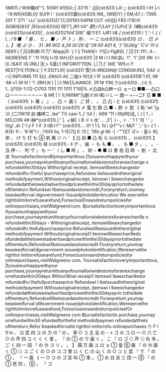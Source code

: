 1iMll11ノW州職dl""L 1il!IIII!! #155/i:;| 33'fII ' :j]|(cid:631) LA';:; (cid:631) I IH |ハ『#:WI)|4SBLVj! SUI1f l ' (cid:631)脚(cid:631) IIM,, IW8|)1') ] 0M;47.:i -7395 201 1 '271 ' IJJ' (cid:631)Z/')7,/20193:04PM CUT vII)旧] FR|_I IT9(:li! 3il36i92613' |61(cid:631)ili] RE1'1_IR1 V4" 肥!;i F/LAY |:(1JFrl['3: 1鯛(cid:631)(cid:631)(cid:631)| , (cid:631)21iil4']I)IE' 幅 !1:E1. IJR1 V& [ (cid:631)I l '] ': l .{ ( I, ; i'9 ■ 『 垂 、 七 。 ■ 』 戸 卜 」 刑 、 一 こ (cid:631)(cid:631) ロ 、 巳 〆 し 】 唖 ぷ ひ 、 31 .99 90Z 4,29 iSi'Z6 I§‘‘28 00 AI[1 6, ']':1)IJI)Ig' 'C'e' !l1 i) 0E81i l,'| |l|3耐奇i:11.T[' Wapp|5: 'j 1 !j THAN|< Y1]|J FIgRSI, | |]|:]1::111:; A.- IIAI_]REENS 1' ':11 YOIj l<1[I IAH,li|1 (cid:631) |3 M i I I INI:訓』1". '1' [)II) 0N 卜l i]l..ISA11 :IS 0NLI |E;> S韮(.1 INFORI11'11I]N. (,| |1,(' illilE 'Wf[<i.Y REST|1'I(:11!)Niミ | !!:3121'LIII| (cid:631) 雪|:lil-IRN3ANIj! CONOlill:IN3, 1)AII ミハ|:(NPI:IIMS 111 Si() :(fAhiO Ai) 二伽ト101;E I:1F (cid:631) (cid:631)R 1 II1; IW :Mi v1 3II III ! '1 .(IRH;N ) | |:):1M/|3,AlANCE. |fF1# 11W,う(cid:631)l …l:il; II, 1…!j7()9-1:)12-CI703 111I1 111 1I111 1"IIII|% 〆凸自b凸幹一ロ ョーロ ■■−−凸口ローーーーーー−ー & li#| | I' II;IWIIMI"|(j劇 il lill I和 i l L 一 面一 =−−二F 日 ■ ■ 〔 (cid:631) 卜 雁 』 』 、 凸 〃 画 》 ご 好 、 。 己 凸 ‐ と (cid:631) (cid:631) (cid:631) (cid:631) (cid:631) (cid:631) 〆 電 引 酔 凸 ■ − 酢 卜 型 《 恥 'wI '|g 'JI ,l二)1W.19 訓 蝿岬二 ,ike" T() casi-1, j' !UI | : 州Nl "11 i IllIjilR[i北, i ,l [ 1 , i M3,CON 4# i榊*(cid:631).|:' |. ィ緋| :i B ドト水‘ … ,3'| .l ‐ , ゞ . ’ 1 1 '月 ' ' 』IVg/ ,dl: |':!.ji F 1 lI' 3 tIB:I f'" (cid:631)… .II1 1 1 L 1ti l (jrf""v i :Mji1 ' ‘,-‘ Ij i :( 1 -IE)Ei 1i'.- '# W"I i . !:filOl lla, 1-!E)7[j II: !3'/, ')Ri) gl l9I -| -'"'(]|7. iZ:i- : 皇↓ IEj 岸 、 げ り 打 も ④ 帆 輿 ジ ハ ‘ 【 凸 訓 ■ 凸 毛 ら (cid:631) 、 (cid:631) 】 (cid:631) (cid:631) 母 (cid:631) ‐ 》 グ 、 歯 ・ も も ■ 、 、 も ■ 夕 。 、 。 ‐ 当 押 ‐ 、 判 ヴ 』 も 一 ’ 〈 し ■ 時 」 、 砂 − ● ■ ロ 里 伯 旧 師 ・ 剴 ・ 北 派 YoursatisfactlonisvBIyimportanttous.|fyouareunhappywithyour purchase,youmayretumIttoanyofournatlonwIdestoresforanexchange o refundwithln30days Withoriginal receipt, itemswilIbeexchangedor refundedfoパheful lpurchaseprice,Refundsw beIssuedintheoriginaI methodofpayment,WithoutoriginaIreceipt, ltemswi l lbeexchangedor refundedattheIowestadvertIsedpricewithinthe30dayspriortothedate ofthereturn Refundswi llbelssuedasstorecredit,Foranyreturn,voumay beaskedforval idgovernment-1ssuedphotoidentincation We eservethe righttolimitorrefusearefund,ForexclusiDnsandreturnpoliciesfor onlinepurchases,visitWaIgreens‘com. 和ursatisfactlonlsveryimportanttous ifyouareunhappywithyour purchase,youmayretumIttoanyofournatlonwidestoresforanexchan9e o refundwithin30days・Withoriginalreceipt, itemswillbeexchangedor refundedfo thefullpurchaseprice RefundswiIIbeissuedlntheorlgInal methodofpayment Withoutoriginalreceipt1 itemswiIIbeexchan9edo efundedattheIowestadvertisedpricewithinthe30dayspriortothedate oftheretum,RefundswilIbeissuedasstorecredit Foranyreturn,youmay beaskedforvaIidgovernment-issuedphotoidentiflcation,Wereservethe righttol imitorrefusearefund,ForexclusionsandreturnpoIiciesfor onlinepurchases,visitWaIgreens com. YoursatisfactIonisverylmportanttous, |fyouareunhappywithyour purchase,youmayreturnittoanyofournatlonwidestoresforanexchange orrefundwithin30days Withori9inal receipt1 itemswil lbeexchan9edor refundedfoパhefullpurchaseprice Refundswi l lbelssuedlntheoriginal methodofpayment WithoutoriginaIreceipt, jtemswi l lbeexchangedor refundedattheIowestadvertlsedpricewithinthe30daysprio tothedate ofthereturn,RefundswIIIbeissuedasstorecredit Foranyretum,youmay beaskedforval id9overnment-issuedphotoldentiflcation,Wereservethe righttoIimitorrefusearefund,ForexclusionsandreturnpoliciesfOr onlInepurchases,visitWaIgreens com 和ursatlsfactionls purchase,youmay orrefundwilhin30 efundedfortheful methodofpaymen refundedatthelo ofthereturn,Refur beaskedforvalid righttol imitorrefu onlinepurchases り F l 1l ln 、 ロ 匡 四 コ の 力 の “ の 。 草 ○ コ 乏 亘 の ‐ → ゴ の コ ロ 一 ○ 六 亡 ○ の 芹 四 コ く く く 里 。 『 の ① の で 画 く 。 こ 『 ロ ゴ ◎ 芹 ◎ 仇 寺 。 ご く 四 一 回 『 の ⑱ コ リ 。 。 】 圓 万 画 ユ ロ ョ ① 皇 ⑥ 画 『 の ⑩ 画 く ① ◎ コ ご く の ○ の コ ゴ 里 ロ く 仁 の 山 く の ○ コ と 匡 『 で 「 の ① 。 『 一 画 《 一 ○ コ の ゴ 匡 叫 ① 里 。 ① お 白 亘 三 団 一 ⑨ 『 の ① 邑 切 。 ⑥ 。 『 ゴ